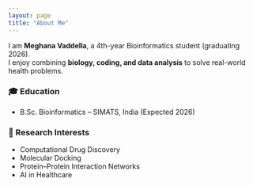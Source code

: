 ```yaml
---
layout: page
title: "About Me"
---
```


I am **Meghana Vaddella**, a 4th-year Bioinformatics student (graduating 2026).  
I enjoy combining **biology, coding, and data analysis** to solve real-world health problems.  

### 🎓 Education
- B.Sc. Bioinformatics – SIMATS, India (Expected 2026)

### 🔬 Research Interests
- Computational Drug Discovery  
- Molecular Docking  
- Protein–Protein Interaction Networks  
- AI in Healthcare
